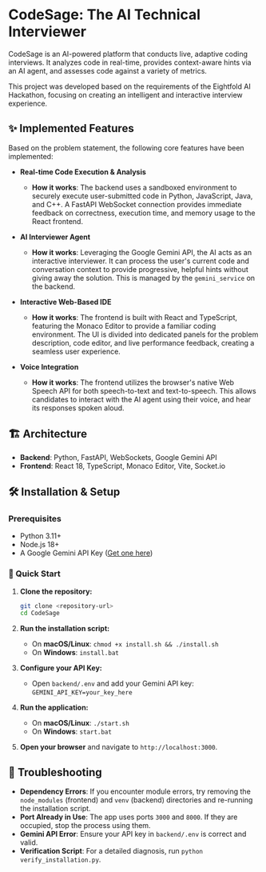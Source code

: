 # CodeSage: The AI Technical Interviewer

CodeSage is an AI-powered platform that conducts live, adaptive coding interviews. It analyzes code in real-time, provides context-aware hints via an AI agent, and assesses code against a variety of metrics.

This project was developed based on the requirements of the Eightfold AI Hackathon, focusing on creating an intelligent and interactive interview experience.

## ✨ Implemented Features

Based on the problem statement, the following core features have been implemented:

-   **Real-time Code Execution & Analysis**
    -   **How it works**: The backend uses a sandboxed environment to securely execute user-submitted code in Python, JavaScript, Java, and C++. A FastAPI WebSocket connection provides immediate feedback on correctness, execution time, and memory usage to the React frontend.

-   **AI Interviewer Agent**
    -   **How it works**: Leveraging the Google Gemini API, the AI acts as an interactive interviewer. It can process the user's current code and conversation context to provide progressive, helpful hints without giving away the solution. This is managed by the `gemini_service` on the backend.

-   **Interactive Web-Based IDE**
    -   **How it works**: The frontend is built with React and TypeScript, featuring the Monaco Editor to provide a familiar coding environment. The UI is divided into dedicated panels for the problem description, code editor, and live performance feedback, creating a seamless user experience.

-   **Voice Integration**
    -   **How it works**: The frontend utilizes the browser's native Web Speech API for both speech-to-text and text-to-speech. This allows candidates to interact with the AI agent using their voice, and hear its responses spoken aloud.

## 🏗️ Architecture

-   **Backend**: Python, FastAPI, WebSockets, Google Gemini API
-   **Frontend**: React 18, TypeScript, Monaco Editor, Vite, Socket.io

## 🛠️ Installation & Setup

### Prerequisites

-   Python 3.11+
-   Node.js 18+
-   A Google Gemini API Key ([Get one here](https://makersuite.google.com/app/apikey))

### 🚀 Quick Start

1.  **Clone the repository:**
    ```bash
    git clone <repository-url>
    cd CodeSage
    ```

2.  **Run the installation script:**
    *   On **macOS/Linux**: `chmod +x install.sh && ./install.sh`
    *   On **Windows**: `install.bat`

3.  **Configure your API Key:**
    *   Open `backend/.env` and add your Gemini API key: `GEMINI_API_KEY=your_key_here`

4.  **Run the application:**
    *   On **macOS/Linux**: `./start.sh`
    *   On **Windows**: `start.bat`

5.  **Open your browser** and navigate to `http://localhost:3000`.

## 🔧 Troubleshooting

-   **Dependency Errors**: If you encounter module errors, try removing the `node_modules` (frontend) and `venv` (backend) directories and re-running the installation script.
-   **Port Already in Use**: The app uses ports `3000` and `8000`. If they are occupied, stop the process using them.
-   **Gemini API Error**: Ensure your API key in `backend/.env` is correct and valid.
-   **Verification Script**: For a detailed diagnosis, run `python verify_installation.py`.
